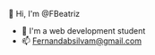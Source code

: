 👋 Hi, I'm @FBeatriz
- 🌱 I'm a web development student
- 📫 Fernandabsilvam@gmail.com

<!---
FBeatriz/FBeatriz is a ✨ special ✨ repository because its `README.md` (this file) appears on your GitHub profile.
You can click the Preview link to take a look at your changes.
--->
